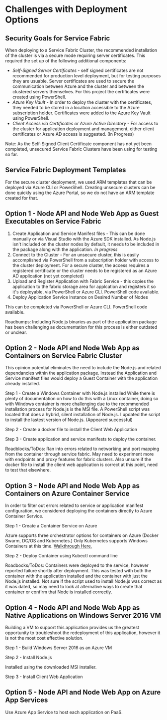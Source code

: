 # Challenges with Deployment Options #

## Security Goals for Service Fabric ##
When deploying to a Service Fabric Cluster, the recommended installation of the cluster is via a secure mode requiring server certificates. This required the set up of the following additional components:

- _Self-Signed Server Certificates_ - self signed certificates are not recommended for production level deployment, but for testing purposes they are usuable. Server certificates are used to secure the communication between Azure and the cluster and between the clustered servers themselves. For this project the certificates were created using PowerShell.
- _Azure Key Vault_ - In order to deploy the cluster with the certificates, they needed to be stored in a location accessible to the Azure subscription holder. Certificates were added to the Azure Key Vault using PowerShell.
- _Client Access via Certificates or Azure Active Directory_ - For access to the cluster for application deployment and management, either client certificates or Azure AD access is suggested. (In Progress)

Note: As the Self-Signed Client Certificate component has not yet been completed, unsecured Service Fabric Clusters have been using for testing so far.

## Service Fabric Deployment Templates ##
For the secure cluster deployment, we used ARM templates that can be deployed via Azure CLI or PowerShell. Creating unsecure clusters can be done quickly using the Azure Portal, so we do not have an ARM template created for that. 

## Option 1 - Node API and Node Web App as Guest Executables on Service Fabric ##

1. Create Application and Service Manifest files - This can be done manually or via Visual Studio with the Azure SDK installed. As Node.js isn't included on the cluster nodes by default, it needs to be included in the package along with the application. _In progress_
1. Connect to the Cluster - For an unsecure cluster, this is easily accomplished via PowerShell from a subscription holder with access to the cluster deployment. For a secure cluster, the access requires a registered certificate or the cluster needs to be registered as an Azure AD application (not yet completed)
1. Upload and Register Application with Fabric Service - this copies the application to the fabric storage area for applcation and registers it so it's deployable, via PowerShell or Azure CLI. PowerShell code available.
1. Deploy Application Service Instance on Desired Number of Nodes

This can be completed via PowerShell or Azure CLI.  PowerShell code available.

Roadbumps: Including Node.js binaries as part of the application package has been challenging as documentation for this process is either outdated or unclear.  

## Option 2 - Node API and Node Web App as Containers on Service Fabric Cluster ##
This opinion potential eliminates the need to include the Node.js and related dependancies within the application package. Instead the Application and Service manifest files would deploy a Guest Container with the application already installed.

Step 1 - Create a Windows Container with Node.js installed
While there is plenty of documentation on how to do this with a Linux container, doing so with Windows container is more challenging due to the recommended installation process for Node.js is the MSI file. A PowerShell script was located that does a hybrid, silent installation of Node.js.  I updated the script to install the lastest version of Node.js. (Appeared successful)

Step 2 - Create a docker file to install the Client Web Application 

Step 3 - Create application and service manifests to deploy the container. 

Roadblocks/ToDos: Ran into errors related to networking and port mapping from the container through service fabric. May need to experiment more with endpoints and proxy features for fabric clusters. Also unsure if the docker file to install the client web application is correct at this point, need to test that elsewhere. 

## Option 3 - Node API and Node Web App as Containers on Azure Container Service ##
In order to filter out errors related to service or application manifest configuration, we considered deploying the containers directly to Azure Container Service.

Step 1 - Create a Container Service on Azure

Azure supports three orchestrator options for containers on Azure (Docker Swarm, DC/OS and Kubernetes.) Only Kubernetes supports Windows Containers at this time. [Walkthrough Here.](https://docs.microsoft.com/en-us/azure/container-service/container-service-kubernetes-windows-walkthrough)

Step 2 - Deploy Container using Kubectl command line

Roadbocks/ToDos: Containers were deployed to the service, however reported failure shortly after deployment. This was tested with both the container with the application installed and the container with just the Node.js installed.  Not sure if the script used to install Node.js was correct as it was dated, so may need to look at alternative ways to create that container or confirm that Node is installed correctly.

## Option 4 - Node API and Node Web App as Native Applications on Windows Server 2016 VM ##
Building a VM to support this application provides us the greatest opportunity to troubleshoot the redeployment of this application, however it is not the most cost effective solution. 

Step 1 - Build Windows Server 2016 as an Azure VM

Step 2 - Install Node.js

Installed using the downloaded MSI installer.

Step 3 - Install Client Web Application

## Option 5 - Node API and Node Web App on Azure App Services
Use Azure App Service to host each application on PaaS.


    

